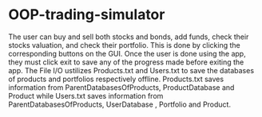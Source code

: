 # OOP-trading-simulator
The user can buy and sell both stocks and bonds, add funds, check their stocks valuation, and check their portfolio. This is done by clicking the corresponding buttons on the GUI. Once the user is done using the app, they must click exit to save any of the progress made before exiting the app. The File I/O ustilizes Products.txt and Users.txt to save the databases of products and portfolios respectively offline. Products.txt saves information from ParentDatabasesOfProducts, ProductDatabase and Product while Users.txt saves information from ParentDatabasesOfProducts, UserDatabase , Portfolio and Product. 
